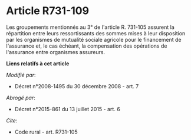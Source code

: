 # Article R731-109

Les groupements mentionnés au 3° de l'article R. 731-105 assurent la répartition entre leurs ressortissants des sommes mises
à leur disposition par les organismes de mutualité sociale agricole pour le financement de l'assurance et, le cas échéant, la
compensation des opérations de l'assurance entre organismes assureurs.

**Liens relatifs à cet article**

_Modifié par_:

  - Décret n°2008-1495 du 30 décembre 2008 - art. 7

_Abrogé par_:

  - Décret n°2015-861 du 13 juillet 2015 - art. 6

_Cite_:

  - Code rural - art. R731-105
